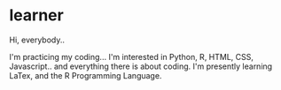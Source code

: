 # learner

Hi, everybody..

I'm practicing my coding... I'm interested in Python, R, HTML, CSS, Javascript.. and everything there is about coding.
I'm presently learning LaTex, and the R Programming Language.
